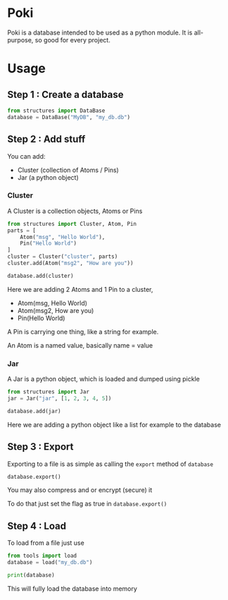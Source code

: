 # Poki
Poki is a database intended to be used as a python module.
It is all-purpose, so good for every project.

# Usage
## Step 1 : Create a database
````python
from structures import DataBase
database = DataBase("MyDB", "my_db.db")
````
## Step 2 : Add stuff
You can add:
- Cluster (collection of Atoms / Pins)
- Jar (a python object)

### Cluster
A Cluster is a collection objects,
Atoms or Pins
````python
from structures import Cluster, Atom, Pin
parts = [
    Atom("msg", "Hello World"),
    Pin("Hello World")
]
cluster = Cluster("cluster", parts)
cluster.add(Atom("msg2", "How are you"))

database.add(cluster)
````
Here we are adding 2 Atoms and 1 Pin to a cluster,
- Atom(msg, Hello World)
- Atom(msg2, How are you)
- Pin(Hello World)

A Pin is carrying one thing, like a string for example.

An Atom is a named value,
basically name = value

### Jar
A Jar is a python object, which is loaded and dumped using pickle

````python
from structures import Jar
jar = Jar("jar", [1, 2, 3, 4, 5])

database.add(jar)
````
Here we are adding a python object like a list for example to the database

## Step 3 : Export
Exporting to a file is as simple as calling the `export` method of `database`
````python
database.export()
````
You may also compress and or encrypt (secure) it

To do that just set the flag as true in `database.export()`

## Step 4 : Load
To load from a file just use
````python
from tools import load
database = load("my_db.db")

print(database)
````
This will fully load the database into memory